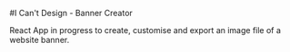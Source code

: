 #I Can't Design - Banner Creator

React App in progress to create, customise and export an image file of a website banner.